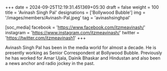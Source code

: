 +++
date = 2024-09-25T12:19:31.451369+05:30
draft = false
weight = 100
title = 'Avinash Singh Pal'
designations = ['Bollywood Bubble']
img = '/images/members/Avinash-Pal.jpeg'
tag = 'avinashsinghpal'

[soc_media]
facebook = 'https://www.facebook.com/itzmeavinash/'
instagram = 'https://www.instagram.com/itzmeavinash/'
twitter = 'https://twitter.com/itzmeavinash1'
+++

Avinash Singh Pal has been in the media world for almost a decade. He is presently working as Senior Correspondent at Bollywood Bubble. Previously he has worked for Amar Ujala, Dainik Bhaskar and Hindustan and also been a news anchor and radio jockey in the past.
